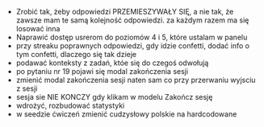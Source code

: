 - Zrobić tak, żeby odpowiedzi PRZEMIESZYWAŁY SIĘ, a nie tak, że zawsze mam te samą kolejność odpowiedzi. za każdym razem ma się losować inna
- Naprawić dostęp usrerom do poziomów 4 i 5, które ustalam w panelu
- przy streaku poprawnych odpowiedzi, gdy idzie confetti, dodać info o tym confetti, dlaczego się tak dzieje
- podawać konteksty z zadań, któe się do czegoś odwołują
- po pytaniu nr 19 pojawi się modal zakończenia sesji
- zmienić modal zakończenia sesji naten sam co przy przerwaniu wyjsciu z sesji
- sesja sie NIE KONCZY gdy klikam w modelu Zakończ sesję
- wdrożyć, rozbudować statystyki
- w seedzie ćwiczeń zmienić cudzysłowy polskie na hardcodowane

